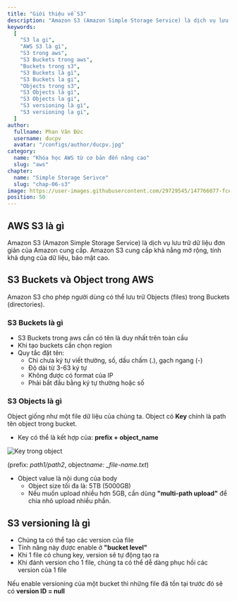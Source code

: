 ```yaml
---
title: "Giới thiệu về S3"
description: "Amazon S3 (Amazon Simple Storage Service) là dịch vụ lưu trữ dữ liệu đơn giản của Amazon cung cấp."
keywords:
  [
    "S3 la gi",
    "AWS S3 là gì",
    "S3 trong aws",
    "S3 Buckets trong aws",
    "Buckets trong s3",
    "S3 Buckets là gì",
    "S3 Buckets la gi",
    "Objects trong s3",
    "S3 Objects là gì",
    "S3 Objects la gi",
    "S3 versioning là gì",
    "S3 versioning la gi",
  ]
author:
  fullname: Phan Văn Đức
  username: ducpv
  avatar: "/configs/author/ducpv.jpg"
category:
  name: "Khóa học AWS từ cơ bản đến nâng cao"
  slug: "aws"
chapter:
  name: "Simple Storage Serivce"
  slug: "chap-06-s3"
image: https://user-images.githubusercontent.com/29729545/147766077-fce2bc9e-0852-4d72-b89e-b30b67d78eb0.png
position: 50
---
```


## AWS S3 là gì

Amazon S3 (Amazon Simple Storage Service) là dịch vụ lưu trữ dữ liệu đơn giản của Amazon cung cấp. Amazon S3 cung cấp khả nẳng mở rộng, tính khả dụng của dữ liệu, bảo mật cao.

## S3 Buckets và Object trong AWS

Amazon S3 cho phép người dùng có thể lưu trữ Objects (files) trong Buckets (directories).

### S3 Buckets là gì

- S3 Buckets trong aws cần có tên là duy nhất trên toàn cầu
- Khi tạo buckets cần chọn region
- Quy tắc đặt tên:
  - Chỉ chưa ký tự viết thường, số, dấu chấm (.), gạch ngang (-)
  - Độ dài từ 3-63 ký tự
  - Không được có format của IP
  - Phải bắt đầu bằng ký tự thường hoặc số

### S3 Objects là gì

Object giống như một file dữ liệu của chúng ta. Object có **Key** chính là path tên object trong bucket.

- Key có thể là kết hợp của: **prefix + object_name**

![Key trong object](https://user-images.githubusercontent.com/29729545/147766077-fce2bc9e-0852-4d72-b89e-b30b67d78eb0.png)

(prefix: _path1/path2_, object*name: \_file-name.txt*)

- Object value là nội dung của body
  - Object size tối đa là: 5TB (5000GB)
  - Nếu muốn upload nhiều hơn 5GB, cần dùng **"multi-path upload"** để chia nhỏ upload nhiều phần.

## S3 versioning là gì

- Chúng ta có thể tạo các version của file
- Tính năng này được enable ở **"bucket level"**
- Khi 1 file có chung key, version sẽ tự động tạo ra
- Khi đánh version cho 1 file, chúng ta có thể dễ dàng phục hồi các version của 1 file

<content-info>
Nếu enable versioning của một bucket thì những file đã tồn tại trước đó sẽ có <b>version ID = null</b>
</content-info>
